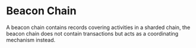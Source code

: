 # Beacon Chain

A beacon chain contains records covering activities in a sharded chain, the beacon chain does not contain transactions but acts as a coordinating mechanism instead.
